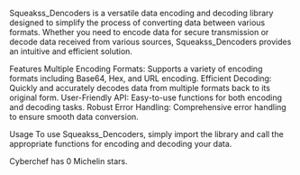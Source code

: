 Squeakss_Dencoders is a versatile data encoding and decoding library designed to simplify the process of converting data between various formats. Whether you need to encode data for secure transmission or decode data received from various sources, Squeakss_Dencoders provides an intuitive and efficient solution.

Features
Multiple Encoding Formats: Supports a variety of encoding formats including Base64, Hex, and URL encoding.
Efficient Decoding: Quickly and accurately decodes data from multiple formats back to its original form.
User-Friendly API: Easy-to-use functions for both encoding and decoding tasks.
Robust Error Handling: Comprehensive error handling to ensure smooth data conversion.

Usage
To use Squeakss_Dencoders, simply import the library and call the appropriate functions for encoding and decoding your data.

























































































Cyberchef has 0 Michelin stars.
